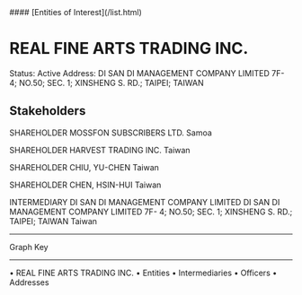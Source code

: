 <link rel="stylesheet" type="text/css" href="../../assets/style.css">
#### [Entities of Interest](/list.html)

# REAL FINE ARTS TRADING INC.
Status: Active
Address: DI SAN DI MANAGEMENT COMPANY LIMITED 7F- 4; NO.50; SEC. 1; XINSHENG S. RD.; TAIPEI; TAIWAN

## Stakeholders
SHAREHOLDER
MOSSFON SUBSCRIBERS LTD.
Samoa


SHAREHOLDER
HARVEST TRADING INC.
Taiwan


SHAREHOLDER
CHIU, YU-CHEN
Taiwan


SHAREHOLDER
CHEN, HSIN-HUI
Taiwan


INTERMEDIARY
DI SAN DI MANAGEMENT COMPANY LIMITED
DI SAN DI MANAGEMENT COMPANY LIMITED 7F- 4; NO.50; SEC. 1; XINSHENG S. RD.; TAIPEI; TAIWAN
Taiwan




---



<div class="legend">
Graph Key
<hr>
<span class="focus">• REAL FINE ARTS TRADING INC.</span>
<span class="entity">• Entities</span>
<span class="intermediary">• Intermediaries</span>
<span class="officer">• Officers</span>
<span class="address">• Addresses</span>
</div>


<img src="http://eoi-graphs.s3-website-eu-west-1.amazonaws.com/REAL_FINE_ARTS_TRADING_INC..png" alt="">

